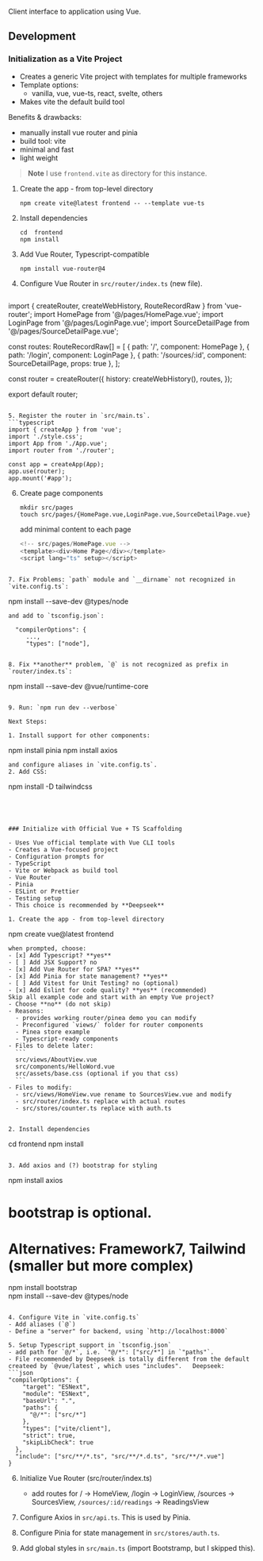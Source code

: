 Client interface to application using Vue.


## Development

### Initialization as a Vite Project

- Creates a generic Vite project with templates for multiple frameworks
- Template options:
  - vanilla, vue, vue-ts, react, svelte, others
- Makes vite the default build tool

Benefits & drawbacks: 

- manually install vue router and pinia
- build tool: vite
- minimal and fast
- light weight

> **Note** I use `frontend.vite` as directory for this instance.

1. Create the app - from top-level directory
   ```
   npm create vite@latest frontend -- --template vue-ts
   ```

2. Install dependencies
   ```
   cd  frontend
   npm install
   ```

3. Add Vue Router, Typescript-compatible
   ```
   npm install vue-router@4
   ```

4. Configure Vue Router in `src/router/index.ts` (new file).
   ```typescript
import { createRouter, createWebHistory, RouteRecordRaw } from 'vue-router';
import HomePage from '@/pages/HomePage.vue';
import LoginPage from '@/pages/LoginPage.vue';
import SourceDetailPage from '@/pages/SourceDetailPage.vue';

const routes: RouteRecordRaw[] = [
  { path: '/', component: HomePage },
  { path: '/login', component: LoginPage },
  { path: '/sources/:id', component: SourceDetailPage, props: true },
];

const router = createRouter({
  history: createWebHistory(),
  routes,
});

export default router;
   ```

5. Register the router in `src/main.ts`.
   ```typescript
import { createApp } from 'vue';
import './style.css';
import App from './App.vue';
import router from './router';

const app = createApp(App);
app.use(router);
app.mount('#app');
   ```

6. Create page components
   ```
   mkdir src/pages
   touch src/pages/{HomePage.vue,LoginPage.vue,SourceDetailPage.vue}
   ```
   add minimal content to each page
   ```typescript
   <!-- src/pages/HomePage.vue -->
   <template><div>Home Page</div></template>
   <script lang="ts" setup></script>
```

7. Fix Problems: `path` module and `__dirname` not recognized in `vite.config.ts`:
   ```
   npm install --save-dev @types/node
   ```
   and add to `tsconfig.json`:
   ```
      "compilerOptions": {
         ...,
         "types": ["node"],
   ```

8. Fix **another** problem, `@` is not recognized as prefix in `router/index.ts`:
   ```
   npm install --save-dev @vue/runtime-core
   ```

9. Run: `npm run dev --verbose`

Next Steps:

1. Install support for other components:
   ```
   npm install pinia
   npm install axios
   ```
   and configure aliases in `vite.config.ts`.
2. Add CSS:
   ```
   npm install -D tailwindcss
   ```




### Initialize with Official Vue + TS Scaffolding

- Uses Vue official template with Vue CLI tools
- Creates a Vue-focused project
- Configuration prompts for
  - TypeScript
  - Vite or Webpack as build tool
  - Vue Router
  - Pinia
  - ESLint or Prettier
  - Testing setup
- This choice is recommended by **Deepseek**

1. Create the app - from top-level directory
   ```
   npm create vue@latest frontend
   ```
   when prompted, choose:
   - [x] Add Typescript? **yes**
   - [ ] Add JSX Support? no
   - [x] Add Vue Router for SPA? **yes**
   - [x] Add Pinia for state management? **yes**
   - [ ] Add Vitest for Unit Testing? no (optional)
   - [x] Add Eslint for code quality? **yes** (recommended)
   Skip all example code and start with an empty Vue project?
   - Choose **no** (do not skip)
   - Reasons: 
     - provides working router/pinea demo you can modify
     - Preconfigured `views/` folder for router components
     - Pinea store example
     - Typescript-ready components
   - Files to delete later:
     ```
     src/views/AboutView.vue
     src/components/HelloWord.vue
     src/assets/base.css (optional if you that css)
     ```
   - Files to modify:
     - src/views/HomeView.vue rename to SourcesView.vue and modify
     - src/router/index.ts replace with actual routes
     - src/stores/counter.ts replace with auth.ts
    

2. Install dependencies
   ```
   cd  frontend
   npm install
   ```

3. Add axios and (?) bootstrap for styling
   ```
   npm install axios
   # bootstrap is optional. 
   # Alternatives: Framework7, Tailwind (smaller but more complex)
   npm install bootstrap  
   npm install --save-dev @types/node
   ```

4. Configure Vite in `vite.config.ts`
   - Add aliases (`@`)
   - Define a "server" for backend, using `http://localhost:8000`

5. Setup Typescript support in `tsconfig.json`
   - add path for `@/*`, i.e. `"@/*": ["src/*"] in `"paths"`.
   - File recommended by Deepseek is totally different from the default createed by `@vue/latest`, which uses "includes".   Deepseek:
   ```json
   "compilerOptions": {
       "target": "ESNext",
       "module": "ESNext",
       "baseUrl": ".",
       "paths": {
         "@/*": ["src/*"]
       },
       "types": ["vite/client"],
       "strict": true,
       "skipLibCheck": true
     },
     "include": ["src/**/*.ts", "src/**/*.d.ts", "src/**/*.vue"]
   }
   ```

6. Initialize Vue Router (src/router/index.ts)
   - add routes for / -> HomeView, /login -> LoginView,  /sources -> SourcesView, `/sources/:id/readings` -> ReadingsView

7. Configure Axios in `src/api.ts`.  This is used by Pinia.

8. Configure Pinia for state management in `src/stores/auth.ts`.

9. Add global styles in `src/main.ts` (import Bootstramp, but I skipped this).


